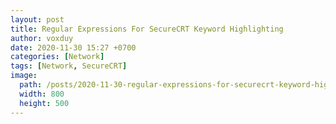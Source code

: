 ```yaml
---
layout: post
title: Regular Expressions For SecureCRT Keyword Highlighting
author: voxduy
date: 2020-11-30 15:27 +0700
categories: [Network]
tags: [Network, SecureCRT]
image:
  path: /posts/2020-11-30-regular-expressions-for-securecrt-keyword-highlighting/SecureCRT.png
  width: 800
  height: 500
---
```


